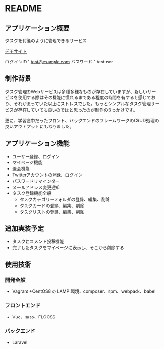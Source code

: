# README
## アプリケーション概要
タスクを付箋のように管理できるサービス

[デモサイト](https://task-app.shimanamisan.com/)


ログインID：test@example.com
パスワード：testuser

## 制作背景
タスク管理のWebサービスは多種多様なものが存在していますが、新しいサービスを使用する際はその機能に慣れるまである程度の時間を有すると感じており、それが思っていた以上にストレスでした。もっとシンプルなタスク管理サービスが存在していても良いのではと思ったのが制作のきっかけです。

更に、学習途中だったフロント、バックエンドのフレームワークのCRUD処理の良いアウトプットにもなりました。

## アプリケーション機能
- ユーザー登録、ログイン
- マイページ機能
- 退会機能
- Twitterアカウントの登録、ログイン
- パスワードリマインダー
- メールアドレス変更通知
- タスク登録機能全般
    - タスクカテゴリーフォルダの登録、編集、削除
    - タスクカードの登録、編集、削除
    - タスクリストの登録、編集、削除


## 追加実装予定
- タスクにコメント投稿機能
- 完了したタスクをマイページに表示し、そこから削除する

## 使用技術
### 開発全般
- Vagrant +CentOS8 の LAMP 環境、composer、npm、webpack、babel
### フロントエンド
- Vue、sass、FLOCSS
### バックエンド
- Laravel















